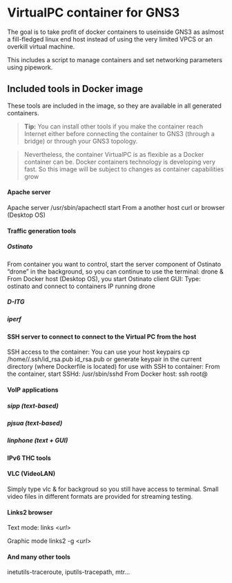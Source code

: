 VirtualPC container for GNS3
=======================

The goal is to take profit of docker containers to useinside GNS3 as aslmost a fill-fledged linux end host instead of using the very limited VPCS or an overkill virtual machine.

This includes a script to manage containers and set networking parameters using pipework.

Included tools in Docker image
------------------------------
These tools are included in the image, so they are available in all generated containers.

> **Tip:** You can install other tools if you make the container reach Internet either before connecting the container to GNS3 (through a bridge) or through your
GNS3 topology.

> Nevertheless, the container VirtualPC is as flexible as a Docker container can be. Docker containers technology is developing very fast.
So this image will be subject to changes as container capabilities grow 


#### <i class="icon-folder-open"></i> Apache server
Apache server /usr/sbin/apachectl start
From a another host curl or browser (Desktop OS)


#### <i class="icon-folder-open"></i> Traffic generation tools
##### Ostinato
From container you want to control, start the server component of Ostinato “drone” in the background, so you can continue to use the terminal: drone &
From Docker host (Desktop OS), you start Ostinato client GUI: Type: ostinato and connect to containers IP running drone
##### D-ITG
##### iperf

#### <i class="icon-folder-open"></i> SSH server to connect to connect to the Virtual PC from the host
SSH access to the container: You can use your host keypairs cp /home//.ssh/id_rsa.pub id_rsa.pub
or generate keypair in the current directory (where Dockerfile is located) for use with SSH to container:
From the container, start SSHd: /usr/sbin/sshd
From Docker host: ssh root@


#### <i class="icon-folder-open"></i> VoIP applications
##### sipp (text-based)
##### pjsua (text-based)
##### linphone (text + GUI)

#### <i class="icon-folder-open"></i> IPv6 THC tools


#### <i class="icon-folder-open"></i> VLC (VideoLAN)
Simply type vlc & for backgroud so you still have access to terminal. Small video files in different formats are provided for streaming testing.


#### <i class="icon-folder-open"></i> Links2 browser

Text mode: links <_url_>

Graphic mode links2 -g <_url_>


#### <i class=”icon-folder-open”></i> And many other tools
inetutils-traceroute, iputils-tracepath, mtr...

